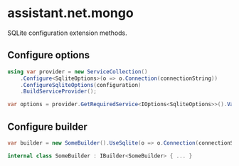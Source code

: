 ﻿# assistant.net.mongo

SQLite configuration extension methods.

## Configure options

```csharp
using var provider = new ServiceCollection()
    .Configure<SqliteOptions>(o => o.Connection(connectionString))
    .ConfigureSqliteOptions(configuration)
    .BuildServiceProvider();

var options = provider.GetRequiredService<IOptions<SqliteOptions>>().Value;
```

## Configure builder

```csharp
var builder = new SomeBuilder().UseSqlite(o => o.Connection(connectionString));

internal class SomeBuilder : IBuilder<SomeBuilder> { ... }
```
